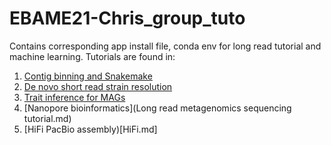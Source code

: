 # EBAME21-Chris_group_tuto
Contains corresponding app install file, conda env for long read tutorial and machine learning. 
Tutorials are found in:
1. [Contig binning and Snakemake](Binning.md)
2. [De novo short read strain resolution](StrainResolution.md)
3. [Trait inference for MAGs](TraitInference.md)
4. [Nanopore bioinformatics](Long read metagenomics sequencing tutorial.md)
5. [HiFi PacBio assembly)[HiFi.md]

